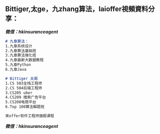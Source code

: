 ## Bittiger,太ge，九zhang算法，laioffer視頻資料分享： 

***微信：hkinsuranceagent***
```markdown
# 九章算法：
1.九章系统设计
2.九章算法基础班
3.九章算法强化班
4.九章最新大数据教程
5.九章Python
6.九章Java

# Bittiger 太阁
1.CS 503全栈工程师
2.CS 504后端工程师 
3.CS205 uber 
4.CS209 搜索广告平台 
5.CS208电商平台 
6.Top 100算法解题班 

来offer软件工程师旗舰课程
```
***微信：hkinsuranceagent***

